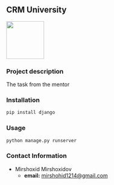 ## CRM University
<img src="https://www.djangoproject.com/m/img/logos/django-logo-negative.png" width="100">

### Project description
The task from the mentor

### Installation
```bash
pip install django
```

### Usage
```bash
python manage.py runserver
```

### Contact Information
- Mirshoxid Mirshoxidov
    - **email:** mirshohid1214@gmail.com